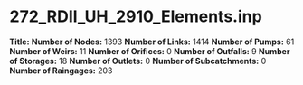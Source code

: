 # 272_RDII_UH_2910_Elements.inp
**Title:** 
**Number of Nodes:** 1393
**Number of Links:** 1414
**Number of Pumps:** 61
**Number of Weirs:** 11
**Number of Orifices:** 0
**Number of Outfalls:** 9
**Number of Storages:** 18
**Number of Outlets:** 0
**Number of Subcatchments:** 0
**Number of Raingages:** 203
